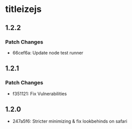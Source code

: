 # titleizejs

## 1.2.2

### Patch Changes

- 66cef6a: Update node test runner

## 1.2.1

### Patch Changes

- f351121: Fix Vulnerabilities

## 1.2.0

- 247a5f6: Stricter minimizing & fix lookbehinds on safari
